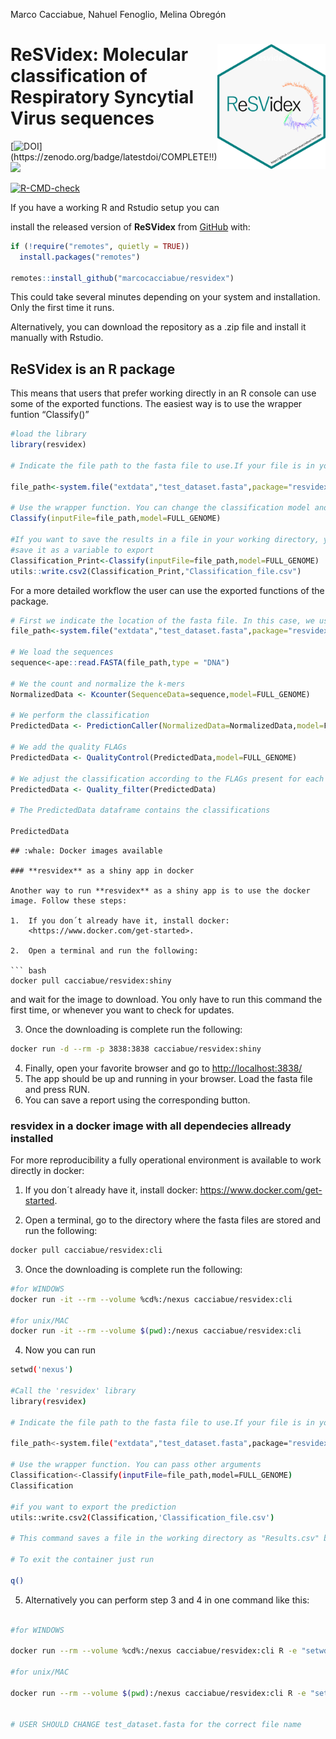 Marco Cacciabue, Nahuel Fenoglio, Melina Obregón

<!-- README.md is generated from README.Rmd. Please edit that file -->

# **ReSVidex**: <img src='man/figures/hex.png' style="float:right; height:200px;" /> Molecular classification of Respiratory Syncytial Virus sequences

<!-- badges: start -->

[![DOI](https://zenodo.org/badge/COMPLETE!!)](https://zenodo.org/badge/latestdoi/COMPLETE!!)
[![](https://img.shields.io/badge/lifecycle-experimental-orange.svg)](https://www.tidyverse.org/lifecycle/#experimental)

[![R-CMD-check](https://github.com/marcocacciabue/resvidex/actions/workflows/R-CMD-check.yaml/badge.svg)](https://github.com/marcocacciabue/resvidex/actions/workflows/R-CMD-check.yaml)
<!-- badges: end --> If you have a working R and Rstudio setup you can
install the released version of **ReSVidex** from
[GitHub](https://github.com/) with:

``` r
if (!require("remotes", quietly = TRUE))
  install.packages("remotes")
  
remotes::install_github("marcocacciabue/resvidex")
```

This could take several minutes depending on your system and
installation. Only the first time it runs.

Alternatively, you can download the repository as a .zip file and
install it manually with Rstudio.

## **ReSVidex** is an R package

This means that users that prefer working directly in an R console can
use some of the exported functions. The easiest way is to use the
wrapper funtion “Classify()”

``` r
#load the library
library(resvidex)

# Indicate the file path to the fasta file to use.If your file is in your working directory you need to simply indicate the file name. In this case, we use a test file provided with the package itself. 

file_path<-system.file("extdata","test_dataset.fasta",package="resvidex")

# Use the wrapper function. You can change the classification model and pass other arguments
Classify(inputFile=file_path,model=FULL_GENOME)

#If you want to save the results in a file in your working directory, you can run the pipeline and
#save it as a variable to export
Classification_Print<-Classify(inputFile=file_path,model=FULL_GENOME)
utils::write.csv2(Classification_Print,"Classification_file.csv")
```

For a more detailed workflow the user can use the exported functions of
the package.

``` r
# First we indicate the location of the fasta file. In this case, we use a test file provided with the package itself.
file_path<-system.file("extdata","test_dataset.fasta",package="resvidex")

# We load the sequences
sequence<-ape::read.FASTA(file_path,type = "DNA")

# We the count and normalize the k-mers
NormalizedData <- Kcounter(SequenceData=sequence,model=FULL_GENOME)

# We perform the classification
PredictedData <- PredictionCaller(NormalizedData=NormalizedData,model=FULL_GENOME)

# We add the quality FLAGs
PredictedData <- QualityControl(PredictedData,model=FULL_GENOME)

# We adjust the classification according to the FLAGs present for each sample:
PredictedData <- Quality_filter(PredictedData)

# The PredictedData dataframe contains the classifications

PredictedData
```

    ## :whale: Docker images available

    ### **resvidex** as a shiny app in docker

    Another way to run **resvidex** as a shiny app is to use the docker
    image. Follow these steps:

    1.  If you don´t already have it, install docker:
        <https://www.docker.com/get-started>.

    2.  Open a terminal and run the following:

    ``` bash
    docker pull cacciabue/resvidex:shiny

and wait for the image to download. You only have to run this command
the first time, or whenever you want to check for updates.

3.  Once the downloading is complete run the following:

``` bash
docker run -d --rm -p 3838:3838 cacciabue/resvidex:shiny
```

4.  Finally, open your favorite browser and go to
    <http://localhost:3838/>
5.  The app should be up and running in your browser. Load the fasta
    file and press RUN.
6.  You can save a report using the corresponding button.

### **resvidex** in a docker image with all dependecies allready installed

For more reproducibility a fully operational environment is available to
work directly in docker:

1.  If you don´t already have it, install docker:
    <https://www.docker.com/get-started>.

2.  Open a terminal, go to the directory where the fasta files are
    stored and run the following:

``` bash
docker pull cacciabue/resvidex:cli
```

3.  Once the downloading is complete run the following:

``` bash
#for WINDOWS 
docker run -it --rm --volume %cd%:/nexus cacciabue/resvidex:cli

#for unix/MAC
docker run -it --rm --volume $(pwd):/nexus cacciabue/resvidex:cli
```

4.  Now you can run

``` bash
setwd('nexus')

#Call the 'resvidex' library
library(resvidex)

# Indicate the file path to the fasta file to use.If your file is in your working directory you need to simply indicate the file name. In this case, we use a test file provided with the package itself. 

file_path<-system.file("extdata","test_dataset.fasta",package="resvidex")

# Use the wrapper function. You can pass other arguments
Classification<-Classify(inputFile=file_path,model=FULL_GENOME)
Classification

#if you want to export the prediction
utils::write.csv2(Classification,'Classification_file.csv')

# This command saves a file in the working directory as "Results.csv" by default. You can change the name file setting the "outputFile" parameter.

# To exit the container just run

q()
```

5.  Alternatively you can perform step 3 and 4 in one command like this:

``` bash

#for WINDOWS 

docker run --rm --volume %cd%:/nexus cacciabue/resvidex:cli R -e "setwd('nexus');library('resvidex');Classification<-Classify(inputFile='test_dataset.fasta',model=FULL_GENOME);utils::write.csv2(Classification,'Classification_file.csv')"

#for unix/MAC

docker run --rm --volume $(pwd):/nexus cacciabue/resvidex:cli R -e "setwd('nexus');library('resvidex');Classification<-Classify(inputFile='test_dataset.fasta',model=FULL_GENOME);utils::write.csv2(Classification,'Classification_file.csv')"


# USER SHOULD CHANGE test_dataset.fasta for the correct file name
```

